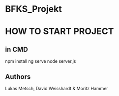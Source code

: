 # BFKS_Projekt

# HOW TO START PROJECT
## in CMD
npm install
ng serve
node server.js

## Authors
Lukas Metsch, David Weisshardt & Moritz Hammer

